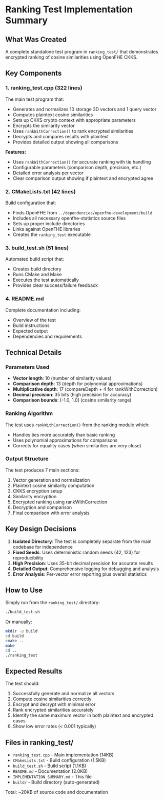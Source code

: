 # Ranking Test Implementation Summary

## What Was Created

A complete standalone test program in `ranking_test/` that demonstrates encrypted ranking of cosine similarities using OpenFHE CKKS.

## Key Components

### 1. ranking_test.cpp (322 lines)
The main test program that:
- Generates and normalizes 10 storage 3D vectors and 1 query vector
- Computes plaintext cosine similarities
- Sets up CKKS crypto context with appropriate parameters
- Encrypts the similarity vector
- Uses `rankWithCorrection()` to rank encrypted similarities
- Decrypts and compares results with plaintext
- Provides detailed output showing all comparisons

**Features:**
- Uses `rankWithCorrection()` for accurate ranking with tie handling
- Configurable parameters (comparison depth, precision, etc.)
- Detailed error analysis per vector
- Clear comparison output showing if plaintext and encrypted agree

### 2. CMakeLists.txt (42 lines)
Build configuration that:
- Finds OpenFHE from `../dependencies/openfhe-development/build`
- Includes all necessary openfhe-statistics source files
- Sets up proper include directories
- Links against OpenFHE libraries
- Creates the `ranking_test` executable

### 3. build_test.sh (51 lines)
Automated build script that:
- Creates build directory
- Runs CMake and Make
- Executes the test automatically
- Provides clear success/failure feedback

### 4. README.md
Complete documentation including:
- Overview of the test
- Build instructions
- Expected output
- Dependencies and requirements

## Technical Details

### Parameters Used
- **Vector length**: 10 (number of similarity values)
- **Comparison depth**: 13 (depth for polynomial approximations)
- **Multiplicative depth**: 17 (compareDepth + 4 for rankWithCorrection)
- **Decimal precision**: 35 bits (high precision for accuracy)
- **Comparison bounds**: [-1.0, 1.0] (cosine similarity range)

### Ranking Algorithm
The test uses `rankWithCorrection()` from the ranking module which:
- Handles ties more accurately than basic ranking
- Uses polynomial approximations for comparisons
- Corrects for equality cases (when similarities are very close)

### Output Structure
The test produces 7 main sections:
1. Vector generation and normalization
2. Plaintext cosine similarity computation
3. CKKS encryption setup
4. Similarity encryption
5. Encrypted ranking using rankWithCorrection
6. Decryption and comparison
7. Final comparison with error analysis

## Key Design Decisions

1. **Isolated Directory**: The test is completely separate from the main codebase for independence
2. **Fixed Seeds**: Uses deterministic random seeds (42, 123) for reproducibility
3. **High Precision**: Uses 35-bit decimal precision for accurate results
4. **Detailed Output**: Comprehensive logging for debugging and analysis
5. **Error Analysis**: Per-vector error reporting plus overall statistics

## How to Use

Simply run from the `ranking_test/` directory:
```bash
./build_test.sh
```

Or manually:
```bash
mkdir -p build
cd build
cmake ..
make
cd ..
./ranking_test
```

## Expected Results

The test should:
1. Successfully generate and normalize all vectors
2. Compute cosine similarities correctly
3. Encrypt and decrypt with minimal error
4. Rank encrypted similarities accurately
5. Identify the same maximum vector in both plaintext and encrypted cases
6. Show low error rates (< 0.001 typically)

## Files in ranking_test/

- `ranking_test.cpp` - Main implementation (14KB)
- `CMakeLists.txt` - Build configuration (1.5KB)
- `build_test.sh` - Build script (1.1KB)
- `README.md` - Documentation (2.0KB)
- `IMPLEMENTATION_SUMMARY.md` - This file
- `build/` - Build directory (auto-generated)

Total: ~20KB of source code and documentation

